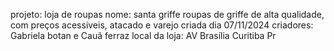 projeto: loja de roupas 
nome: santa griffe
roupas de griffe de alta qualidade, com preços acessiveis, atacado e varejo 
criada dia 07/11/2024
criadores: Gabriela botan e Cauã ferraz
local da loja: AV Brasília Curitiba Pr

 
